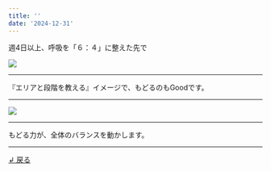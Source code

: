 ```yaml
---
title: ''
date: '2024-12-31'
---
```

週4日以上、呼吸を「６：４」に整えた先で

![](/images/3_d_02.jpg)
***
『エリアと段階を教える』イメージで、もどるのもGoodです。
***
![](/images/3_d_02_.jpg)
***
もどる力が、全体のバランスを動かします。
***  
[ ↲ 戻る ](/posts/3-04)
